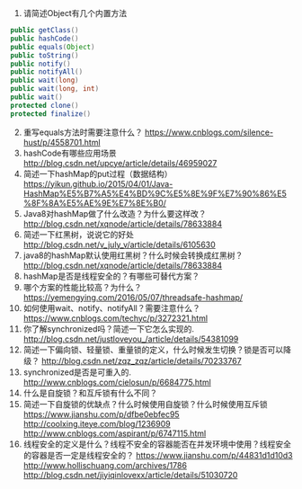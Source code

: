 1. 请简述Object有几个内置方法
``` java
public getClass()
public hashCode()
public equals(Object)
public toString()
public notify()
public notifyAll()
public wait(long)
public wait(long, int)
public wait()
protected clone()
protected finalize()
```
2. 重写equals方法时需要注意什么？
	https://www.cnblogs.com/silence-hust/p/4558701.html
3. hashCode有哪些应用场景
	http://blog.csdn.net/upcye/article/details/46959027
4. 简述一下hashMap的put过程（数据结构）
	https://yikun.github.io/2015/04/01/Java-HashMap%E5%B7%A5%E4%BD%9C%E5%8E%9F%E7%90%86%E5%8F%8A%E5%AE%9E%E7%8E%B0/
5. Java8对hashMap做了什么改造？为什么要这样改？
	http://blog.csdn.net/xqnode/article/details/78633884
6. 简述一下红黑树，说说它的好处
	http://blog.csdn.net/v_july_v/article/details/6105630
7. java8的hashMap默认使用红黑树？什么时候会转换成红黑树？
	http://blog.csdn.net/xqnode/article/details/78633884
8. hashMap是否是线程安全的？有哪些可替代方案？
9. 哪个方案的性能比较高？为什么？
	https://yemengying.com/2016/05/07/threadsafe-hashmap/
11. 如何使用wait、notify、notifyAll？需要注意什么？ 
	https://www.cnblogs.com/techyc/p/3272321.html
12. 你了解synchronized吗？简述一下它怎么实现的.
	http://blog.csdn.net/justloveyou_/article/details/54381099
13. 简述一下偏向锁、轻量锁、重量锁的定义，什么时候发生切换？锁是否可以降级？
	http://blog.csdn.net/zqz_zqz/article/details/70233767
14. synchronized是否是可重入的.
	http://www.cnblogs.com/cielosun/p/6684775.html
15. 什么是自旋锁？和互斥锁有什么不同？
16. 简述一下自旋锁的优缺点？什么时候使用自旋锁？什么时候使用互斥锁
	https://www.jianshu.com/p/dfbe0ebfec95
	http://coolxing.iteye.com/blog/1236909
	http://www.cnblogs.com/aspirant/p/6747115.html
17. 线程安全的定义是什么？线程不安全的容器能否在并发环境中使用？线程安全的容器是否一定是线程安全的？
	https://www.jianshu.com/p/44831d1d10d3
	http://www.hollischuang.com/archives/1786
	http://blog.csdn.net/jiyiqinlovexx/article/details/51030720

